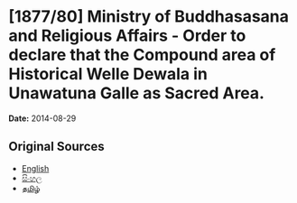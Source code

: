 # [1877/80] Ministry of Buddhasasana and Religious Affairs - Order to declare that the Compound area of Historical Welle Dewala in Unawatuna Galle as Sacred Area.

**Date:** 2014-08-29

## Original Sources

- [English](https://documents.gov.lk/view/extra-gazettes/2014/8/1877-80_E.pdf)
- [සිංහල](https://documents.gov.lk/view/extra-gazettes/2014/8/1877-80_S.pdf)
- [தமிழ்](https://documents.gov.lk/view/extra-gazettes/2014/8/1877-80_T.pdf)
